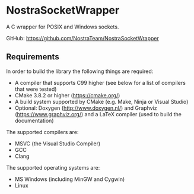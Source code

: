 # NostraSocketWrapper
A C wrapper for POSIX and Windows sockets.

GitHub: https://github.com/NostraTeam/NostraSocketWrapper

## Requirements

In order to build the library the following things are required:
- A compiler that supports C99 higher (see below for a list of compilers that were tested)
- CMake 3.8.2 or higher (https://cmake.org/)
- A build system supported by CMake (e.g. Make, Ninja or Visual Studio) 
- Optional: Doxygen (http://www.doxygen.nl/) and Graphviz (https://www.graphviz.org/) and a LaTeX compiler 
  (used to build the documentation)

The supported compilers are:
- MSVC (the Visual Studio Compiler)
- GCC
- Clang

The supported operating systems are:
- MS Windows (including MinGW and Cygwin)
- Linux

